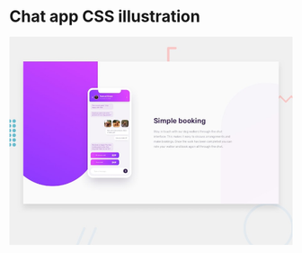 # Chat app CSS illustration

![Design preview for the Chat app CSS illustration](./design/desktop-preview.jpg)
